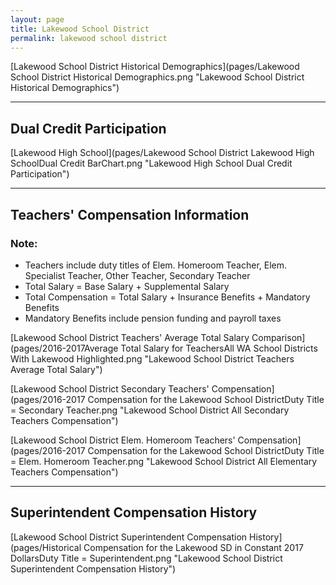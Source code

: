 ```yaml
---
layout: page
title: Lakewood School District
permalink: lakewood school district
---
```



[Lakewood School District Historical Demographics](pages/Lakewood School District Historical Demographics.png "Lakewood School District Historical Demographics")

___

## Dual Credit Participation

[Lakewood High School](pages/Lakewood School District Lakewood High SchoolDual Credit BarChart.png "Lakewood High School Dual Credit Participation")


___

## Teachers' Compensation Information
### Note:
- Teachers include duty titles of Elem. Homeroom Teacher, Elem. Specialist Teacher, Other Teacher, Secondary Teacher
- Total Salary = Base Salary + Supplemental Salary
- Total Compensation = Total Salary + Insurance Benefits + Mandatory Benefits
- Mandatory Benefits include pension funding and payroll taxes

[Lakewood School District Teachers' Average Total Salary Comparison](pages/2016-2017Average Total Salary for TeachersAll WA School Districts With Lakewood Highlighted.png "Lakewood School District Teachers Average Total Salary")

[Lakewood School District Secondary Teachers' Compensation](pages/2016-2017 Compensation for the Lakewood School DistrictDuty Title = Secondary Teacher.png "Lakewood School District All Secondary Teachers Compensation")

[Lakewood School District Elem. Homeroom Teachers' Compensation](pages/2016-2017 Compensation for the Lakewood School DistrictDuty Title = Elem. Homeroom Teacher.png "Lakewood School District All Elementary Teachers Compensation")


___

## Superintendent Compensation History

[Lakewood School District Superintendent Compensation History](pages/Historical Compensation for the Lakewood SD in Constant 2017 DollarsDuty Title = Superintendent.png "Lakewood School District Superintendent Compensation History")

